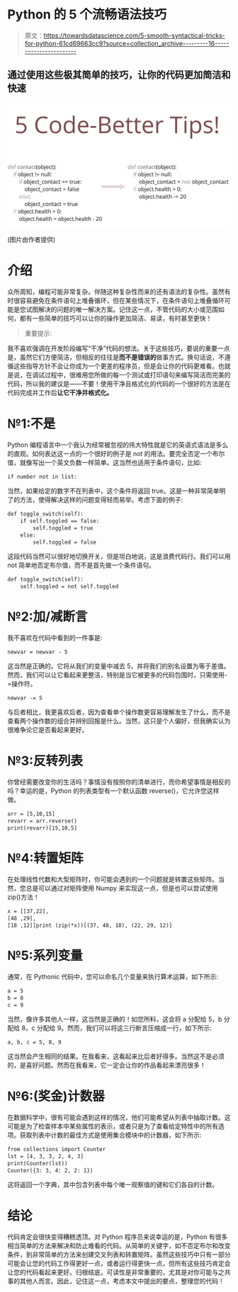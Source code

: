 # Python 的 5 个流畅语法技巧

> 原文：<https://towardsdatascience.com/5-smooth-syntactical-tricks-for-python-61cd69663cc9?source=collection_archive---------16----------------------->

## 通过使用这些极其简单的技巧，让你的代码更加简洁和快速

![](img/d96ab4a583d67f6a463bc500e4f4ab7c.png)

(图片由作者提供)

# 介绍

众所周知，编程可能非常复杂。伴随这种复杂性而来的还有语法的复杂性。虽然有时很容易避免在条件语句上堆叠循环，但在某些情况下，在条件语句上堆叠循环可能是您试图解决的问题的唯一解决方案。记住这一点，不管代码的大小或范围如何，都有一些简单的技巧可以让你的操作更加简洁、易读，有时甚至更快！

> 重要提示:

我不喜欢强调在开发阶段编写“干净”代码的想法。关于这些技巧，要说的重要一点是，虽然它们方便简洁，但相反的往往是**而不是错误的**做事方式。换句话说，不遵循这些指导方针不会让你成为一个更差的程序员，但是会让你的代码更难看。也就是说，在调试过程中，很难用您所做的每一个测试或打印语句来编写简洁而完美的代码，所以我的建议是——不要！使用干净且格式化的代码的一个很好的方法是在代码完成并工作后**让它干净并格式化。**

# №1:不是

Python 编程语言中一个我认为经常被忽视的伟大特性就是它的英语式语法是多么的直观。如何表达这一点的一个很好的例子是 not 的用法。要完全否定一个布尔值，就像写出一个英文负数一样简单。这当然也适用于条件语句，比如:

```
if number not in list:
```

当然，如果给定的数字不在列表中，这个条件将返回 true。这是一种非常简单明了的方法，使得解决这样的问题变得轻而易举。考虑下面的例子:

```
def toggle_switch(self):
    if self.toggled == false:
        self.toggled = true
    else:
        self.toggled = false
```

这段代码当然可以很好地切换开关，但是坦白地说，这是浪费代码行。我们可以用 not 简单地否定布尔值，而不是首先做一个条件语句。

```
def toggle_switch(self):
    self.toggled = not self.toggled
```

# №2:加/减断言

我不喜欢在代码中看到的一件事是:

```
newvar = newvar - 5
```

这当然是正确的。它将从我们的变量中减去 5，并将我们的别名设置为等于差值。然而，我们可以让它看起来更整洁，特别是当它被更多的代码包围时，只需使用-=操作符。

```
newvar -= 5
```

与后者相比，我更喜欢后者，因为查看单个操作数更容易理解发生了什么，而不是查看两个操作数的组合并辨别回报是什么。当然，这只是个人偏好，但我确实认为很难争论它是否看起来更好。

# №3:反转列表

你曾经需要改变你的生活吗？事情没有按照你的清单进行，而你希望事情是相反的吗？幸运的是，Python 的列表类型有一个默认函数 reverse()，它允许您这样做。

```
arr = [5,10,15]
revarr = arr.reverse()
print(revarr)[15,10,5]
```

# №4:转置矩阵

在处理线性代数和大型矩阵时，你可能会遇到的一个问题就是转置这些矩阵。当然，您总是可以通过对矩阵使用 Numpy 来实现这一点，但是也可以尝试使用 zip()方法！

```
x = [[37,22],
[48 ,29],
[18 ,12]]print (zip(*x))[(37, 48, 18), (22, 29, 12)]
```

# №5:系列变量

通常，在 Pythonic 代码中，您可以命名几个变量来执行算术运算，如下所示:

```
a = 5
b = 8
c = 9
```

当然，像许多其他人一样，这当然是正确的！如您所料，这会将 a 分配给 5，b 分配给 8，c 分配给 9。然而，我们可以将这三行断言压缩成一行，如下所示:

```
a, b, c = 5, 8, 9
```

这当然会产生相同的结果。在我看来，这看起来比后者好得多。当然这不是必须的，是喜好问题。然而在我看来，它一定会让你的作品看起来漂亮很多！

# №6:(奖金)计数器

在数据科学中，很有可能会遇到这样的情况，他们可能希望从列表中抽取计数。这可能是为了检查样本中某些属性的表示，或者只是为了查看给定特性中的所有选项。获取列表中计数的最佳方式是使用集合模块中的计数器，如下所示:

```
from collections import Counter
lst = [4, 3, 3, 2, 4, 3]
print(Counter(lst))
Counter({3: 3, 4: 2, 2: 1})
```

这将返回一个字典，其中包含列表中每个唯一观察值的键和它们各自的计数。

# 结论

代码肯定会很快变得糟糕透顶。对 Python 程序员来说幸运的是，Python 有很多相当简单的方法来解决和防止难看的代码。从简单的关键字，如不否定布尔和改变条件，到非常简单的方法来创建交叉列表和转置矩阵。虽然这些技巧中只有一部分可能会让您的代码工作得更好一点，或者运行得更快一点，但所有这些技巧肯定会让您的代码看起来更好。归根结底，可读性是非常重要的，尤其是对你可能与之共事的其他人而言。因此，记住这一点，考虑本文中提出的要点，整理您的代码！